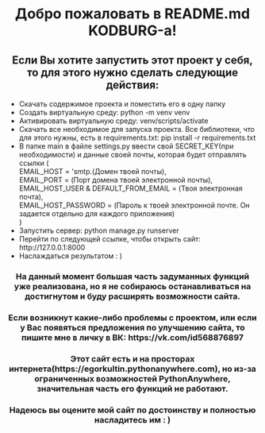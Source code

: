 <h1 align="center">Добро пожаловать в README.md KODBURG-а!</h1>
<h2 align="center">Если Вы хотите запустить этот проект у себя, то для этого нужно сделать следующие действия: </h2>

<ul>
<li>Скачать содержимое проекта и поместить его в одну папку</li>
<li>Создать виртуальную среду: python -m venv venv</li>
<li>Активировать виртуальную среду: venv/scripts/activate</li>
<li>Скачать все необходимое для запуска проекта. Все библиотеки, что для этого нужны, есть в requirements.txt: pip install -r requirements.txt</li>
<li>В папке main в файле settings.py ввести свой SECRET_KEY(при необходимости) и данные своей почты, которая будет отправлять ссылки (<br>
    EMAIL_HOST = 'smtp.(Домен твоей почты),<br>
    EMAIL_PORT = (Порт домена твоей электронной почты),<br>
    EMAIL_HOST_USER & DEFAULT_FROM_EMAIL = (Твоя электронная почта),<br>
    EMAIL_HOST_PASSWORD = (Пароль к твоей электронной почте. Он задается отдельно для каждого приложения)<br>
)</li>
<li>Запустить сервер: python manage.py runserver</li>
<li>Перейти по следующей ссылке, чтобы открыть сайт: http://127.0.0.1:8000</li>
<li>Наслаждаться результатом : )</li>
</ul>

<h3 align="center">На данный момент большая часть задуманных функций уже реализована, но я не собираюсь останавливаться на достигнутом и буду расширять возможности сайта.</h3>

<h3 align="center">Если возникнут какие-либо проблемы с проектом, или если у Вас появяться предложения по улучшению сайта, то пишите мне в личку в ВК: https://vk.com/id568876897</h3>
<h3 align="center">Этот сайт есть и на просторах интернета(https://egorkultin.pythonanywhere.com), но из-за ограниченных возможностей PythonAnywhere, значительная часть его функций не работают.</h3>
<h3 align="center">Надеюсь вы оцените мой сайт по достоинству и полностью насладитесь им : )</h3>
